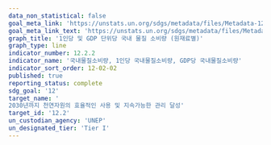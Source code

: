 ```yaml
---
data_non_statistical: false
goal_meta_link: 'https://unstats.un.org/sdgs/metadata/files/Metadata-12-02-02.pdf'
goal_meta_link_text: 'https://unstats.un.org/sdgs/metadata/files/Metadata-12-02-02.pdf'
graph_title: '1인당 및 GDP 단위당 국내 물질 소비량 (원재료별)'
graph_type: line
indicator_number: 12.2.2
indicator_name: '국내물질소비량, 1인당 국내물질소비량, GDP당 국내물질소비량'
indicator_sort_order: 12-02-02
published: true
reporting_status: complete
sdg_goal: '12'
target_name: '	
2030년까지 천연자원의 효율적인 사용 및 지속가능한 관리 달성'
target_id: '12.2'
un_custodian_agency: 'UNEP'
un_designated_tier: 'Tier I'
---
```

